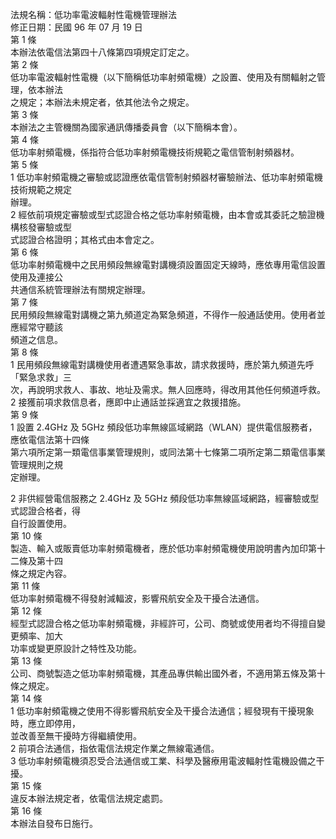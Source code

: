 法規名稱：低功率電波輻射性電機管理辦法  
修正日期：民國 96 年 07 月 19 日  
第 1 條  
本辦法依電信法第四十八條第四項規定訂定之。  
第 2 條  
低功率電波輻射性電機（以下簡稱低功率射頻電機）之設置、使用及有關輻射之管理，依本辦法  
之規定；本辦法未規定者，依其他法令之規定。  
第 3 條  
本辦法之主管機關為國家通訊傳播委員會（以下簡稱本會）。  
第 4 條  
低功率射頻電機，係指符合低功率射頻電機技術規範之電信管制射頻器材。  
第 5 條  
1 低功率射頻電機之審驗或認證應依電信管制射頻器材審驗辦法、低功率射頻電機技術規範之規定  
辦理。  
2 經依前項規定審驗或型式認證合格之低功率射頻電機，由本會或其委託之驗證機構核發審驗或型  
式認證合格證明；其格式由本會定之。  
第 6 條  
低功率射頻電機中之民用頻段無線電對講機須設置固定天線時，應依專用電信設置使用及連接公  
共通信系統管理辦法有關規定辦理。  
第 7 條  
民用頻段無線電對講機之第九頻道定為緊急頻道，不得作一般通話使用。使用者並應經常守聽該  
頻道之信息。  
第 8 條  
1 民用頻段無線電對講機使用者遭遇緊急事故，請求救援時，應於第九頻道先呼「緊急求救」三  
次，再說明求救人、事故、地址及需求。無人回應時，得改用其他任何頻道呼救。  
2 接獲前項求救信息者，應即中止通話並採適宜之救援措施。  
第 9 條  
1 設置 2.4GHz 及 5GHz 頻段低功率無線區域網路（WLAN）提供電信服務者，應依電信法第十四條  
第六項所定第一類電信事業管理規則，或同法第十七條第二項所定第二類電信事業管理規則之規  
定辦理。  


2 非供經營電信服務之 2.4GHz 及 5GHz 頻段低功率無線區域網路，經審驗或型式認證合格者，得  
自行設置使用。  
第 10 條  
製造、輸入或販賣低功率射頻電機者，應於低功率射頻電機使用說明書內加印第十二條及第十四  
條之規定內容。  
第 11 條  
低功率射頻電機不得發射減輻波，影響飛航安全及干擾合法通信。  
第 12 條  
經型式認證合格之低功率射頻電機，非經許可，公司、商號或使用者均不得擅自變更頻率、加大  
功率或變更原設計之特性及功能。  
第 13 條  
公司、商號製造之低功率射頻電機，其產品專供輸出國外者，不適用第五條及第十條之規定。  
第 14 條  
1 低功率射頻電機之使用不得影響飛航安全及干擾合法通信；經發現有干擾現象時，應立即停用，  
並改善至無干擾時方得繼續使用。  
2 前項合法通信，指依電信法規定作業之無線電通信。  
3 低功率射頻電機須忍受合法通信或工業、科學及醫療用電波輻射性電機設備之干擾。  
第 15 條  
違反本辦法規定者，依電信法規定處罰。  
第 16 條  
本辦法自發布日施行。  


